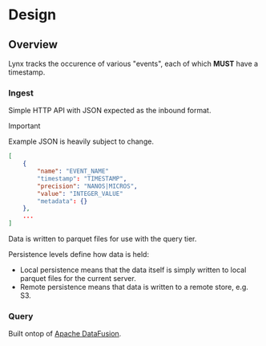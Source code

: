 # Design

## Overview

Lynx tracks the occurence of various "events", each of which **MUST** have a timestamp.

### Ingest

Simple HTTP API with JSON expected as the inbound format.

>[!IMPORTANT]
>Example JSON is heavily subject to change.

```json
[
    {
        "name": "EVENT_NAME"
        "timestamp": "TIMESTAMP",
        "precision": "NANOS|MICROS",
        "value": "INTEGER_VALUE"
        "metadata": {}
    },
    ...
]
```

Data is written to parquet files for use with the query tier.

Persistence levels define how data is held:

- Local persistence means that the data itself is simply written to local parquet files for the current server.
- Remote persistence means that data is written to a remote store, e.g. S3.

### Query

Built ontop of [Apache DataFusion](https://datafusion.apache.org/).
